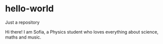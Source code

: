 # hello-world
Just a repository

Hi there!
I am Sofia, a Physics student who loves everything about science, maths and music.
